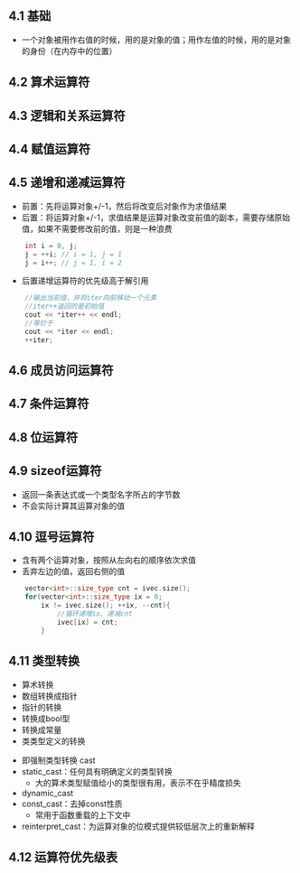 ## 4.1 基础
<!-- [C++][左值和右值] -->
- 一个对象被用作右值的时候，用的是对象的值；用作左值的时候，用的是对象的身份（在内存中的位置）

## 4.2 算术运算符

## 4.3 逻辑和关系运算符

## 4.4 赋值运算符

## 4.5 递增和递减运算符
<!-- [C++][用递增递减运算符的前置版本] -->
- 前置：先将运算对象+/-1，然后将改变后对象作为求值结果
- 后置：将运算对象+/-1，求值结果是运算对象改变前值的副本，需要存储原始值，如果不需要修改前的值，则是一种浪费
```C++
    int i = 0, j;
    j = ++i; // i = 1, j = 1
    j = i++; // j = 1, i = 2
```

<!-- [C++][混用解引用和递增运算符] -->
- 后置递增运算符的优先级高于解引用
```C++
    //输出当前值，并将iter向前移动一个元素
    //iter++返回的是初始值
    cout << *iter++ << endl;
    //等价于
    cout << *iter << endl;
    ++iter;
```

## 4.6 成员访问运算符

## 4.7 条件运算符

## 4.8 位运算符

## 4.9 sizeof运算符
<!-- [C++][sizeof运算符] -->
- 返回一条表达式或一个类型名字所占的字节数
- 不会实际计算其运算对象的值

## 4.10 逗号运算符
<!-- [C++][逗号运算符] -->
- 含有两个运算对象，按照从左向右的顺序依次求值
- 丢弃左边的值，返回右侧的值
```C++
    vector<int>::size_type cnt = ivec.size();
    for(vector<int>::size_type ix = 0;
        ix != ivec.size(); ++ix, --cnt){
            //循环递增ix、递减cnt
            ivec[ix] = cnt;
        }
```

## 4.11 类型转换
<!-- [C++][隐式类型转换] -->
- 算术转换
- 数组转换成指针
- 指针的转换
- 转换成bool型
- 转换成常量
- 类类型定义的转换

<!-- [C++][显式类型转换] -->
- 即强制类型转换 cast
- static_cast：任何具有明确定义的类型转换
  - 大的算术类型赋值给小的类型很有用，表示不在乎精度损失
- dynamic_cast
- const_cast：去掉const性质
  - 常用于函数重载的上下文中
- reinterpret_cast：为运算对象的位模式提供较低层次上的重新解释

## 4.12 运算符优先级表